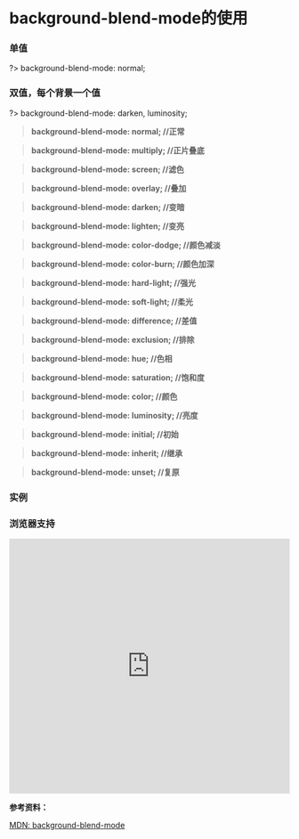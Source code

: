 # background-blend-mode的使用

### 单值

?> background-blend-mode: normal;

### 双值，每个背景一个值

?> background-blend-mode: darken, luminosity;

> **background-blend-mode: normal;          //正常**

> **background-blend-mode: multiply;        //正片叠底**

> **background-blend-mode: screen;          //滤色**

> **background-blend-mode: overlay;         //叠加**

> **background-blend-mode: darken;          //变暗**

> **background-blend-mode: lighten;         //变亮**

> **background-blend-mode: color-dodge;     //颜色减淡**

> **background-blend-mode: color-burn;      //颜色加深**

> **background-blend-mode: hard-light;      //强光**

> **background-blend-mode: soft-light;      //柔光**

> **background-blend-mode: difference;      //差值**

> **background-blend-mode: exclusion;       //排除**

> **background-blend-mode: hue;             //色相**

> **background-blend-mode: saturation;      //饱和度**

> **background-blend-mode: color;           //颜色**

> **background-blend-mode: luminosity;      //亮度**

> **background-blend-mode: initial;         //初始**

> **background-blend-mode: inherit;         //继承**

> **background-blend-mode: unset;           //复原**


### 实例

<vuep template="#demo1" class="full-page"></vuep>
<script v-pre type="text/x-template" id="demo1">
<style>
  .demo-list{
    padding: 20px;
  }
  .mode{
    position: relative;
    height:500px;
    background: url('./assets/images/500392442.jpg') no-repeat,url('./assets/images/500070704.webp') no-repeat;
    background-size: cover;
  }
  .change-btn{
    text-align:center;
    padding: 20px 0;
  }
</style>
<template>
<div class="demo-list">
  <div class="change-btn">
    <input type="radio" name="radio1" @change="changeInput" value="normal" checked/>normal(正常)
    <input type="radio" name="radio1" @change="changeInput" value="multiply"/>multiply(正片叠底)
    <input type="radio" name="radio1" @change="changeInput" value="screen"/>screen(滤色)
    <input type="radio" name="radio1" @change="changeInput" value="overlay"/>overlay(叠加)
    <input type="radio" name="radio1" @change="changeInput" value="darken"/>darken(变暗)
    <input type="radio" name="radio1" @change="changeInput" value="lighten"/>lighten(变亮)
    <input type="radio" name="radio1" @change="changeInput" value="color-dodge"/>color-dodge(颜色减淡)
    <input type="radio" name="radio1" @change="changeInput" value="color-burn"/>color-burn(颜色加深)
    <input type="radio" name="radio1" @change="changeInput" value="hard-light"/>hard-light(强光)
    <input type="radio" name="radio1" @change="changeInput" value="soft-light"/>soft-light(柔光)
    <input type="radio" name="radio1" @change="changeInput" value="difference"/>difference(差值)
    <input type="radio" name="radio1" @change="changeInput" value="exclusion"/>exclusion(排除)
    <input type="radio" name="radio1" @change="changeInput" value="hue"/>hue(色相)
    <input type="radio" name="radio1" @change="changeInput" value="saturation"/>saturation(饱和度)
    <input type="radio" name="radio1" @change="changeInput" value="color"/>color(颜色)
    <input type="radio" name="radio1" @change="changeInput" value="luminosity"/>luminosity(亮度)
    <input type="radio" name="radio1" @change="changeInput" value="initial"/>initial(初始)
    <input type="radio" name="radio1" @change="changeInput" value="inherit"/>inherit(继承)
    <input type="radio" name="radio1" @change="changeInput" value="unset"/>unset(复原)
  </div>
  <div class="mode" :style="{'background-blend-mode': value}">
  </div>
</div>
</template>
<script>
  module.exports = {
    data: function () {
      return { name: 'Vue',value: 'normal' }
    },
    methods: {
      changeInput: function (event) {
        this.value = event.target.value;
      }
    }
  }
</script>
</script>


### 浏览器支持

<iframe src="https://caniuse.bitsofco.de/embed/index.html?feat=css-backgroundblendmode&amp;periods=future_1,current,past_1,past_2,past_3&amp;accessible-colours=false" frameborder="0" width="100%" height="458px"></iframe>

**参考资料：**

[MDN: background-blend-mode](https://developer.mozilla.org/zh-CN/docs/Web/CSS/background-blend-mode)